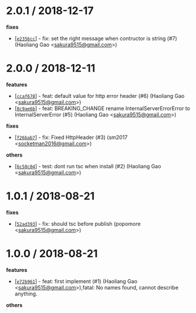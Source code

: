 
2.0.1 / 2018-12-17
==================

**fixes**
  * [[`e2356cc`](http://github.com/eggjs/egg-errors/commit/e2356ccfa5e4caec8044957bf8e95202ae024f4a)] - fix: set the right message when contructor is string (#7) (Haoliang Gao <<sakura9515@gmail.com>>)

2.0.0 / 2018-12-11
==================

**features**
  * [[`ccaf678`](http://github.com/eggjs/egg-errors/commit/ccaf678e33628ca1424416e3e11b815d74e90e57)] - feat: default value for http error header (#6) (Haoliang Gao <<sakura9515@gmail.com>>)
  * [[`8c9ae6b`](http://github.com/eggjs/egg-errors/commit/8c9ae6b35c383961ba7ba3c89eb69fd30ff8acfd)] - feat: BREAKING_CHANGE rename InternalServerErrorError to InternalServerError (#5) (Haoliang Gao <<sakura9515@gmail.com>>)

**fixes**
  * [[`f26bab7`](http://github.com/eggjs/egg-errors/commit/f26bab768ce9bb6fa280738a288a20a95e229a8b)] - fix: Fixed HttpHeader (#3) (sm2017 <<socketman2016@gmail.com>>)

**others**
  * [[`6c50c04`](http://github.com/eggjs/egg-errors/commit/6c50c0439f6fcd19ad0a039fbb69cb1715351f18)] - test: dont run tsc when install (#2) (Haoliang Gao <<sakura9515@gmail.com>>)

1.0.1 / 2018-08-21
==================

**fixes**
  * [[`52ad393`](http://github.com/eggjs/egg-errors/commit/52ad3935b9288e3b8b9c98407de674338a00ed08)] - fix: should tsc before publish (popomore <<sakura9515@gmail.com>>)

1.0.0 / 2018-08-21
==================

**features**
  * [[`e72b961`](http://github.com/eggjs/egg-errors/commit/e72b96141fbf132c6c7e8b60f2fb2a4c3bdd4262)] - feat: first implement (#1) (Haoliang Gao <<sakura9515@gmail.com>>),fatal: No names found, cannot describe anything.

**others**

